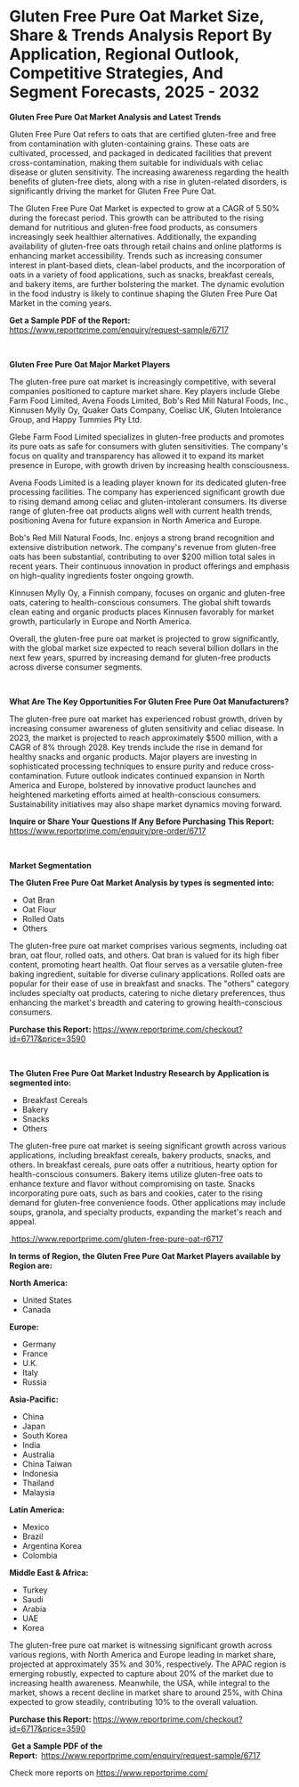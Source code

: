 <p><h1>Gluten Free Pure Oat Market Size, Share & Trends Analysis Report By Application, Regional Outlook, Competitive Strategies, And Segment Forecasts, 2025 - 2032</h1></p><p><strong>Gluten Free Pure Oat Market Analysis and Latest Trends</strong></p>
<p><p>Gluten Free Pure Oat refers to oats that are certified gluten-free and free from contamination with gluten-containing grains. These oats are cultivated, processed, and packaged in dedicated facilities that prevent cross-contamination, making them suitable for individuals with celiac disease or gluten sensitivity. The increasing awareness regarding the health benefits of gluten-free diets, along with a rise in gluten-related disorders, is significantly driving the market for Gluten Free Pure Oat.</p><p>The Gluten Free Pure Oat Market is expected to grow at a CAGR of 5.50% during the forecast period. This growth can be attributed to the rising demand for nutritious and gluten-free food products, as consumers increasingly seek healthier alternatives. Additionally, the expanding availability of gluten-free oats through retail chains and online platforms is enhancing market accessibility. Trends such as increasing consumer interest in plant-based diets, clean-label products, and the incorporation of oats in a variety of food applications, such as snacks, breakfast cereals, and bakery items, are further bolstering the market. The dynamic evolution in the food industry is likely to continue shaping the Gluten Free Pure Oat Market in the coming years.</p></p>
<p><strong>Get a Sample PDF of the Report:&nbsp;</strong> <a href="https://www.reportprime.com/enquiry/request-sample/6717?utm_campaign=2468&utm_medium=2&utm_source=Github&utm_content=ia&utm_term=19032025&utm_id=gluten-free-pure-oat">https://www.reportprime.com/enquiry/request-sample/6717</a></p>
<p>&nbsp;</p>
<p><strong>Gluten Free Pure Oat Major Market Players</strong></p>
<p><p>The gluten-free pure oat market is increasingly competitive, with several companies positioned to capture market share. Key players include Glebe Farm Food Limited, Avena Foods Limited, Bob's Red Mill Natural Foods, Inc., Kinnusen Mylly Oy, Quaker Oats Company, Coeliac UK, Gluten Intolerance Group, and Happy Tummies Pty Ltd. </p><p>Glebe Farm Food Limited specializes in gluten-free products and promotes its pure oats as safe for consumers with gluten sensitivities. The company's focus on quality and transparency has allowed it to expand its market presence in Europe, with growth driven by increasing health consciousness.</p><p>Avena Foods Limited is a leading player known for its dedicated gluten-free processing facilities. The company has experienced significant growth due to rising demand among celiac and gluten-intolerant consumers. Its diverse range of gluten-free oat products aligns well with current health trends, positioning Avena for future expansion in North America and Europe.</p><p>Bob's Red Mill Natural Foods, Inc. enjoys a strong brand recognition and extensive distribution network. The company's revenue from gluten-free oats has been substantial, contributing to over $200 million total sales in recent years. Their continuous innovation in product offerings and emphasis on high-quality ingredients foster ongoing growth.</p><p>Kinnusen Mylly Oy, a Finnish company, focuses on organic and gluten-free oats, catering to health-conscious consumers. The global shift towards clean eating and organic products places Kinnusen favorably for market growth, particularly in Europe and North America.</p><p>Overall, the gluten-free pure oat market is projected to grow significantly, with the global market size expected to reach several billion dollars in the next few years, spurred by increasing demand for gluten-free products across diverse consumer segments.</p></p>
<p>&nbsp;</p>
<p><strong>What Are The Key Opportunities For Gluten Free Pure Oat Manufacturers?</strong></p>
<p><p>The gluten-free pure oat market has experienced robust growth, driven by increasing consumer awareness of gluten sensitivity and celiac disease. In 2023, the market is projected to reach approximately $500 million, with a CAGR of 8% through 2028. Key trends include the rise in demand for healthy snacks and organic products. Major players are investing in sophisticated processing techniques to ensure purity and reduce cross-contamination. Future outlook indicates continued expansion in North America and Europe, bolstered by innovative product launches and heightened marketing efforts aimed at health-conscious consumers. Sustainability initiatives may also shape market dynamics moving forward.</p></p>
<p><strong>Inquire or Share Your Questions If Any Before Purchasing This Report:</strong> <a href="https://www.reportprime.com/enquiry/pre-order/6717?utm_campaign=2468&utm_medium=2&utm_source=Github&utm_content=ia&utm_term=19032025&utm_id=gluten-free-pure-oat">https://www.reportprime.com/enquiry/pre-order/6717</a></p>
<p>&nbsp;</p>
<p><strong>Market Segmentation</strong></p>
<p><strong>The Gluten Free Pure Oat Market Analysis by types is segmented into:</strong></p>
<p><ul><li>Oat Bran</li><li>Oat Flour</li><li>Rolled Oats</li><li>Others</li></ul></p>
<p><p>The gluten-free pure oat market comprises various segments, including oat bran, oat flour, rolled oats, and others. Oat bran is valued for its high fiber content, promoting heart health. Oat flour serves as a versatile gluten-free baking ingredient, suitable for diverse culinary applications. Rolled oats are popular for their ease of use in breakfast and snacks. The "others" category includes specialty oat products, catering to niche dietary preferences, thus enhancing the market's breadth and catering to growing health-conscious consumers.</p></p>
<p><strong>Purchase this Report:&nbsp;</strong><a href="https://www.reportprime.com/checkout?id=6717&price=3590&utm_campaign=2468&utm_medium=2&utm_source=Github&utm_content=ia&utm_term=19032025&utm_id=gluten-free-pure-oat">https://www.reportprime.com/checkout?id=6717&price=3590</a></p>
<p>&nbsp;</p>
<p><strong>The Gluten Free Pure Oat Market Industry Research by Application is segmented into:</strong></p>
<p><ul><li>Breakfast Cereals</li><li>Bakery</li><li>Snacks</li><li>Others</li></ul></p>
<p><p>The gluten-free pure oat market is seeing significant growth across various applications, including breakfast cereals, bakery products, snacks, and others. In breakfast cereals, pure oats offer a nutritious, hearty option for health-conscious consumers. Bakery items utilize gluten-free oats to enhance texture and flavor without compromising on taste. Snacks incorporating pure oats, such as bars and cookies, cater to the rising demand for gluten-free convenience foods. Other applications may include soups, granola, and specialty products, expanding the market's reach and appeal.</p></p>
<p><a href="https://www.reportprime.com/gluten-free-pure-oat-r6717?utm_campaign=2468&utm_medium=2&utm_source=Github&utm_content=ia&utm_term=19032025&utm_id=gluten-free-pure-oat">&nbsp;https://www.reportprime.com/gluten-free-pure-oat-r6717</a></p>
<p><strong>In terms of Region, the Gluten Free Pure Oat Market Players available by Region are:</strong></p>
<p>
    <p> <strong> North America: </strong>
        <ul>
            <li>United States</li>
            <li>Canada</li>
        </ul>
        </p> 
    <p> <strong> Europe: </strong>
        <ul>
            <li>Germany</li>
            <li>France</li>
            <li>U.K.</li>
            <li>Italy</li>
            <li>Russia</li>
        </ul>
        </p> 
    <p> <strong> Asia-Pacific: </strong>
        <ul>
            <li>China</li>
            <li>Japan</li>
            <li>South Korea</li>
            <li>India</li>
            <li>Australia</li>
            <li>China Taiwan</li>
            <li>Indonesia</li>
            <li>Thailand</li>
            <li>Malaysia</li>
        </ul>
        </p> 
    <p> <strong> Latin America: </strong>
        <ul>
            <li>Mexico</li>
            <li>Brazil</li>
            <li>Argentina Korea</li>
            <li>Colombia</li>
        </ul>
        </p> 
    <p> <strong> Middle East & Africa: </strong>
        <ul>
            <li>Turkey</li>
            <li>Saudi</li>
            <li>Arabia</li>
            <li>UAE</li>
            <li>Korea</li>
        </ul>
    </p>
    </p>
<p><p>The gluten-free pure oat market is witnessing significant growth across various regions, with North America and Europe leading in market share, projected at approximately 35% and 30%, respectively. The APAC region is emerging robustly, expected to capture about 20% of the market due to increasing health awareness. Meanwhile, the USA, while integral to the market, shows a recent decline in market share to around 25%, with China expected to grow steadily, contributing 10% to the overall valuation.</p></p>
<p><strong>Purchase this Report: </strong><a href="https://www.reportprime.com/checkout?id=6717&price=3590&utm_campaign=2468&utm_medium=2&utm_source=Github&utm_content=ia&utm_term=19032025&utm_id=gluten-free-pure-oat">https://www.reportprime.com/checkout?id=6717&price=3590</a></p>
<p>&nbsp;<strong>Get a Sample PDF of the Report:&nbsp;&nbsp;</strong><a href="https://www.reportprime.com/enquiry/request-sample/6717?utm_campaign=2468&utm_medium=2&utm_source=Github&utm_content=ia&utm_term=19032025&utm_id=gluten-free-pure-oat">https://www.reportprime.com/enquiry/request-sample/6717</a></p>
<p><strong></strong></p>
<p>Check more reports on <a href="https://www.reportprime.com/?utm_campaign=2468&utm_medium=2&utm_source=Github&utm_content=ia&utm_term=19032025&utm_id=gluten-free-pure-oat">https://www.reportprime.com/</a></p>
